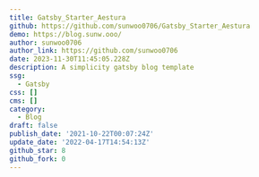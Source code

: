 ```yaml
---
title: Gatsby_Starter_Aestura
github: https://github.com/sunwoo0706/Gatsby_Starter_Aestura
demo: https://blog.sunw.ooo/
author: sunwoo0706
author_link: https://github.com/sunwoo0706
date: 2023-11-30T11:45:05.228Z
description: A simplicity gatsby blog template
ssg:
  - Gatsby
css: []
cms: []
category:
  - Blog
draft: false
publish_date: '2021-10-22T00:07:24Z'
update_date: '2022-04-17T14:54:13Z'
github_star: 8
github_fork: 0
---
```

